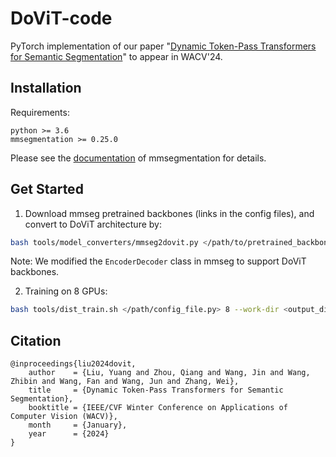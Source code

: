 # DoViT-code

PyTorch implementation of our paper "[Dynamic Token-Pass Transformers for Semantic Segmentation](https://arxiv.org/abs/2308.01944)" to appear in WACV'24.


## Installation

Requirements:
```
python >= 3.6
mmsegmentation >= 0.25.0
```
Please see the [documentation](https://github.com/open-mmlab/mmsegmentation/blob/main/docs/en/get_started.md#installation) of mmsegmentation for details.

## Get Started

1. Download mmseg pretrained backbones (links in the config files), and convert to DoViT architecture by:
   
```bash
bash tools/model_converters/mmseg2dovit.py </path/to/pretrained_backbone> </path/to/output_backbone>
```
Note: We modified the `EncoderDecoder` class in mmseg to support DoViT backbones.

2. Training on 8 GPUs:

```bash
bash tools/dist_train.sh </path/config_file.py> 8 --work-dir <output_dir>
```

## Citation

```
@inproceedings{liu2024dovit,
    author    = {Liu, Yuang and Zhou, Qiang and Wang, Jin and Wang, Zhibin and Wang, Fan and Wang, Jun and Zhang, Wei},
    title     = {Dynamic Token-Pass Transformers for Semantic Segmentation},
    booktitle = {IEEE/CVF Winter Conference on Applications of Computer Vision (WACV)},
    month     = {January},
    year      = {2024}
}
```